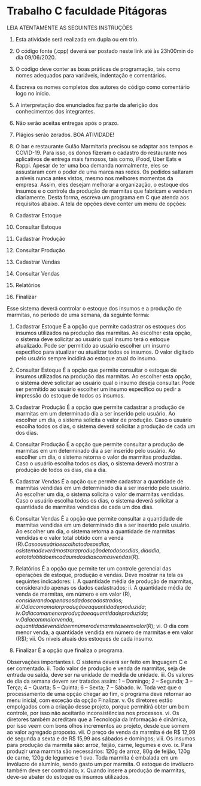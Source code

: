 # Trabalho C faculdade Pitágoras

 LEIA ATENTAMENTE AS SEGUINTES INSTRUÇÕES

1. Esta atividade será realizada em dupla ou em trio.
2. O código fonte (.cpp) deverá ser postado neste link até às 23h00min do dia 09/06/2020.
3. O código deve conter as boas práticas de programação, tais como nomes adequados para variáveis, indentação e comentários.
4. Escreva os nomes completos dos autores do código como comentário logo no início.
5. A interpretação dos enunciados faz parte da aferição dos conhecimentos dos integrantes.
6. Não serão aceitas entregas após o prazo.
7. Plágios serão zerados.
BOA ATIVIDADE!

1. O bar e restaurante Gulão Marmitaria precisou se adaptar aos tempos e COVID-19. Para isso, os donos fizeram o cadastro do restaurante nos aplicativos de entrega mais famosos, tais como, iFood, Uber Eats e Rappi. Apesar de ter uma boa demanda normalmente, eles se assustaram com o poder de uma marca nas redes. Os pedidos saltaram a níveis nunca antes vistos, mesmo nos melhores momentos da empresa.
Assim, eles desejam melhorar a organização, o estoque dos insumos e o controle da produção de marmitas que fabricam e vendem diariamente.
Desta forma, escreva um programa em C que atenda aos requisitos abaixo.
A tela de opções deve conter um menu de opções:

1. Cadastrar Estoque
2. Consultar Estoque
3. Cadastrar Produção
4. Consultar Produção
5. Cadastrar Vendas
6. Consultar Vendas
7. Relatórios
8. Finalizar

Esse sistema deverá controlar o estoque dos insumos e a produção de marmitas, no período de uma semana, da seguinte forma:

1. Cadastrar Estoque
É a opção que permite cadastrar os estoques dos insumos utilizados na produção das marmitas. Ao escolher esta opção, o sistema deve solicitar ao usuário qual insumo terá o estoque atualizado. Pode ser permitido ao usuário escolher um insumo específico para atualizar ou atualizar todos os insumos. O valor digitado pelo usuário sempre incidirá ao estoque atual do insumo.
2. Consultar Estoque
É a opção que permite consultar o estoque de insumos utilizados na produção das marmitas. Ao escolher esta opção, o sistema deve solicitar ao usuário qual o insumo deseja consultar. Pode ser permitido ao usuário escolher um insumo específico ou pedir a impressão do estoque de todos os insumos.
3. Cadastrar Produção
É a opção que permite cadastrar a produção de marmitas em um determinado dia a ser inserido pelo usuário. Ao escolher um dia, o sistema solicita o valor de produção. Caso o usuário escolha todos os dias, o sistema deverá solicitar a produção de cada um dos dias.
4. Consultar Produção
É a opção que permite consultar a produção de marmitas em um determinado dia a ser inserido pelo usuário. Ao escolher um dia, o sistema retorna o valor de marmitas produzidas. Caso o usuário escolha todos os dias, o sistema deverá mostrar a produção de todos os dias, dia a dia.
5. Cadastrar Vendas
É a opção que permite cadastrar a quantidade de marmitas vendidas em um determinado dia a ser inserido pelo usuário. Ao escolher um dia, o sistema solicita o valor de marmitas vendidas. Caso o usuário escolha todos os dias, o sistema deverá solicitar a quantidade de marmitas vendidas de cada um dos dias.
6. Consultar Vendas
É a opção que permite consultar a quantidade de marmitas vendidas em um determinado dia a ser inserido pelo usuário. Ao escolher um dia, o sistema retorna a quantidade de marmitas vendidas e o valor total obtido com a venda (R$). Caso o usuário escolha todos os dias, o sistema deverá mostrar a produção de todos os dias, dia a dia, e o total obtido em cada um dos dias com as vendas (R$).

7. Relatórios
É a opção que permite ter um controle gerencial das operações de estoque, produção e vendas. Deve mostrar na tela os seguintes indicadores:
i. A quantidade média de produção de marmitas, considerando apenas os dados cadastrados;
ii. A quantidade média de venda de marmitas, em número e em valor (R$), considerando apenas os dados cadastrados;
iii. O dia com a maior produção e a quantidade produzida;
iv. O dia com a menor produção e a quantidade produzida;
v. O dia com maior venda, a quantidade vendida em número de marmitas e em valor (R$);
vi. O dia com menor venda, a quantidade vendida em número de marmitas e em valor (R$);
vii. Os níveis atuais dos estoques de cada insumo.
8. Finalizar
É a opção que finaliza o programa.

Observações importantes
i. O sistema deverá ser feito em linguagem C e ser comentado.
ii. Todo valor de produção e venda de marmitas, seja de entrada ou saída, deve ser na unidade de medida de unidade.
iii. Os valores de dia da semana devem ser tratados assim: 1 – Domingo; 2 – Segunda; 3 – Terça; 4 – Quarta; 5 – Quinta; 6 – Sexta; 7 – Sábado.
iv. Toda vez que o processamento de uma opção chegar ao fim, o programa deve retornar ao menu inicial, com exceção da opção Finalizar.
v. Os diretores estão empolgados com a criação desse projeto, porque permitirá obter um bom controle, por isso não aceitarão inconsistências nos processos.
vi. Os diretores também acreditam que a Tecnologia da Informação é dinâmica, por isso veem com bons olhos incrementos ao projeto, desde que somem ao valor agregado proposto.
vii. O preço de venda da marmita é de R$ 12,99 de segunda a sexta e de R$ 15,99 aos sábados e domingos;
viii. Os insumos para produção da marmita são: arroz, feijão, carne, legumes e ovo.
ix. Para produzir uma marmita são necessários: 120g de arroz, 80g de feijão, 120g de carne, 120g de legumes e 1 ovo. Toda marmita é embalada em um invólucro de alumínio, sendo gasto um por marmita. O estoque do invólucro também deve ser controlado;
x. Quando insere a produção de marmitas, deve-se abater do estoque os insumos utilizados.